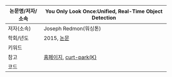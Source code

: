 |논문명/저자/소속|You Only Look Once:Unified, Real-Time Object Detection
|-|-|
|저자(소속)|Joseph Redmon(워싱톤)|
|학회/년도|2015, [논문](https://pjreddie.com/media/files/papers/yolo.pdf)|
|키워드||
|참고|[홈페이지](https://pjreddie.com/darknet/yolo/), [curt-park(K)](https://curt-park.github.io/2017-03-26/yolo/)|
|코드||

